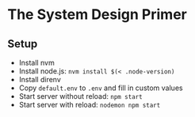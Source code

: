 # The System Design Primer

## Setup

- Install nvm
- Install node.js: `nvm install $(< .node-version)`
- Install direnv
- Copy `default.env` to `.env` and fill in custom values
- Start server without reload: `npm start`
- Start server with reload: `nodemon npm start`
